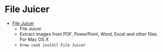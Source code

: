 # File Juicer
- [File Juicer](https://echoone.com/filejuicer/)
  -  File Juicer
  - Extract images from PDF, PowerPoint, Word, Excel and other files. For Mac OS X
  - `brew cask install File Juicer`
